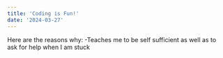 ```yaml
---
title: 'Coding is Fun!'
date: '2024-03-27'
---
```


Here are the reasons why:
-Teaches me to be self sufficient as well as to ask for help when I am stuck 